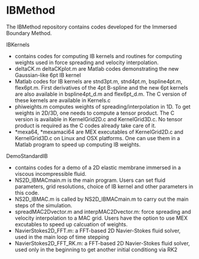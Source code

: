 # IBMethod
The IBMethod repository contains codes developed for the Immersed Boundary Method.

IBKernels
* contains codes for computing IB kernels and routines for computing weights used in force spreading and velocity interpolation.
* deltaCK.m deltaCKplot.m are Matlab codes demonstrating the new Gaussian-like 6pt IB kernel
* Matlab codes for IB kernels are stnd3pt.m, stnd4pt.m, bspline4pt.m, flex6pt.m. First derivatives of the 4pt B-spline and the new 6pt kernels are also available in bspline4pt_d.m and flex6pt_d.m. The C version of these kernels are available in Kernels.c
* phiweights.m computes weights of spreading/interpolation in 1D. To get weights in 2D/3D, one needs to compute a tensor product. The C version is available in KernelGrid2D.c and KernelGrid3D.c. No tensor product is required as the C codes already take care of it. 
* *mexa64, *mexamaci64 are MEX executables of KernelGrid2D.c and KernelGrid3D.c on Linux and OSX platforms. One can use them in a Matlab program to speed up computing IB weights. 

DemoStandardIB
* contains codes for a demo of a 2D elastic membrane immersed in a viscous incompressible fluid.
* NS2D_IBMACmain.m is the main program. Users can set fluid parameters, grid resolutions, choice of IB kernel and other parameters in this code. 
* NS2D_IBMAC.m is called by NS2D_IBMACmain.m to carry out the main steps of the simulation.
* spreadMAC2Dvector.m and interpMAC2Dvector.m: force spreading and velocity interpolation to a MAC grid. Users have the option to use MEX excutables to speed up calcuation of weights. 
* NavierStokes2D_FFT.m: a FFT-based 2D Navier-Stokes fluid solver, used in the main loop of time stepping
* NavierStokes2D_FFT_RK.m: a FFT-based 2D Navier-Stokes fluid solver, used only in the beginning to get another initial conditiong via RK2
